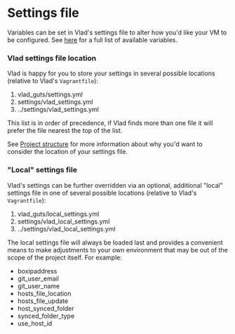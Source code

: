 <h1>Settings file</h1>

Variables can be set in Vlad's settings file to alter how you'd like your VM to be configured. See [here](variables.md) for a full list of available variables.

### Vlad settings file location

Vlad is happy for you to store your settings in several possible locations (relative to Vlad's `Vagrantfile`):

1. vlad_guts/settings.yml
2. settings/vlad_settings.yml
3. ../settings/vlad_settings.yml

This list is in order of precedence, if Vlad finds more than one file it will prefer the file nearest the top of the list.

See [Project structure](project_structure.md) for more information about why you'd want to consider the location of your settings file.

### "Local" settings file

Vlad's settings can be further overridden via an optional, additional "local" settings file in one of several possible locations (relative to Vlad's `Vagrantfile`):

1. vlad_guts/local_settings.yml
2. settings/vlad_local_settings.yml
3. ../settings/vlad_local_settings.yml

The local settings file will always be loaded last and provides a convenient means to make adjustments to your own environment that may be out of the scope of the project itself. For example:

- boxipaddress
- git_user_email
- git_user_name
- hosts_file_location
- hosts_file_update
- host_synced_folder
- synced_folder_type
- use_host_id
